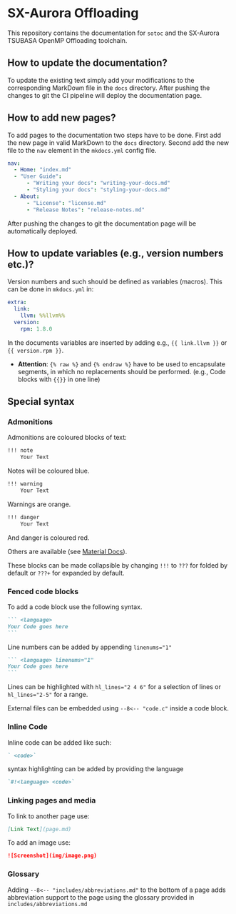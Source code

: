 # SX-Aurora Offloading
This repository contains the documentation for `sotoc` and the SX-Aurora TSUBASA OpenMP Offloading toolchain.

## How to update the documentation?
To update the existing text simply add your modifications to the corresponding MarkDown file in the `docs` directory.
After pushing the changes to git the CI pipeline will deploy the documentation page.

## How to add new pages?
To add pages to the documentation two steps have to be done.
First add the new page in valid MarkDown to the `docs` directory.
Second add the new file to the `nav` element in the `mkdocs.yml` config file.

```yaml
nav:
  - Home: "index.md"
  - "User Guide":
      - "Writing your docs": "writing-your-docs.md"
      - "Styling your docs": "styling-your-docs.md"
  - About:
      - "License": "license.md"
      - "Release Notes": "release-notes.md"
```

After pushing the changes to git the documentation page will be automatically deployed.

## How to update variables (e.g., version numbers etc.)?
Version numbers and such should be defined as variables (macros).
This can be done in `mkdocs.yml` in:

``` yaml
extra:
  link:
    llvm: %%llvm%%
  version:
    rpm: 1.8.0
```

In the documents variables are inserted by adding e.g., `{{ link.llvm }}` or `{{ version.rpm }}`.

- **Attention**: `{% raw %}` and `{% endraw %}` have to be used to encapsulate segments,
 in which no replacements should be performed. (e.g., Code blocks with `{{}}` in one line)

## Special syntax
### Admonitions
Admonitions are coloured blocks of text:

```markdown
!!! note
    Your Text
```

Notes will be coloured blue.

```markdown
!!! warning
    Your Text
```

Warnings are orange.

```markdown
!!! danger
    Your Text
```

And danger is coloured red.

Others are available (see [Material Docs](https://squidfunk.github.io/mkdocs-material/reference/admonitions/#supported-types)).

These blocks can be made collapsible by changing `!!!` to `???` for
folded by default or `???+` for expanded by default.

### Fenced code blocks
To add a code block use the following syntax.

````markdown
``` <language>
Your Code goes here
```
````

Line numbers can be added by appending `linenums="1"`
````markdown
``` <language> linenums="1"
Your Code goes here
```
````

Lines can be highlighted with `hl_lines="2 4 6"` for a selection of lines or `hl_lines="2-5"` for a range.

External files can be embedded using `--8<-- "code.c"` inside a code block.

### Inline Code
Inline code can be added like such:
``` markdown
` <code>`
```
syntax highlighting can be added by providing the language
``` markdown
`#!<language> <code>`
```

### Linking pages and media
To link to another page use:

```markdown
[Link Text](page.md)
```

To add an image use:

```markdown
![Screenshot](img/image.png)
```

### Glossary
Adding `--8<-- "includes/abbreviations.md"` to the bottom of a page adds
abbreviation support to the page using the glossary provided in `includes/abbreviations.md`
